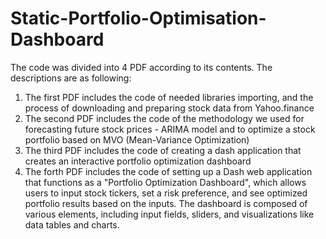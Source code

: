 # Static-Portfolio-Optimisation-Dashboard
The code was divided into 4 PDF according to its contents. The descriptions are as following:

1. The first PDF includes the code of needed libraries importing, and the process of downloading and preparing stock data from Yahoo.finance
2. The second PDF includes the code of the methodology we used for forecasting future stock prices - ARIMA model and to optimize a stock portfolio based on MVO (Mean-Variance Optimization)
3. The third PDF includes the code of creating a dash application that creates an interactive portfolio optimization dashboard
4. The forth PDF includes the code of setting up a Dash web application that functions as a "Portfolio Optimization Dashboard", which allows users to input stock tickers, set a risk preference, and see optimized portfolio results based on the inputs. The dashboard is composed of various elements, including input fields, sliders, and visualizations like data tables and charts.
